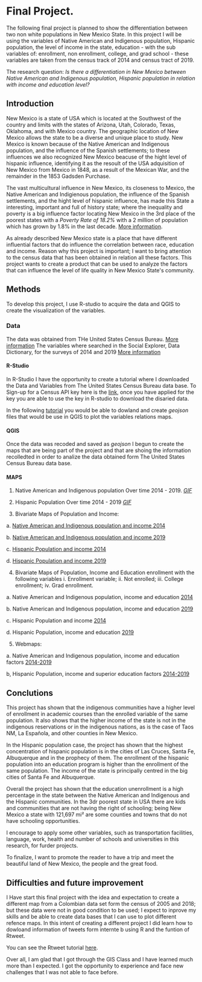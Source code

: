 # Final Project.

The following final project is planned to show the differentiation between two non white populations in New Mexico State. In this project I will be using the variables of Native American and Indigenous population, Hispanic population, the level of income in the state, education - with the sub variables of: enrollment, non enrollment, college, and grad school - these variables are taken from the census track of 2014 and census tract of 2019.

The research question: _Is there a differentiation in New Mexico between Native American and Indigenous population, Hispanic population in relation with income and education level?_ 


 ## Introduction 
 
 
 New Mexico is a state of USA which is located at the Southwest of the country and limits with the states of Arizona, Utah, Colorado, Texas, Oklahoma, and with Mexico country. The geographic location of New Mexico allows the state to be a diverse and unique place to study. New Mexico is known because of the Native American and Indigenous population, and the influence of the Spanish settlements; to these influences we also recognized New Mexico beacuse of the hight level of hispanic influence, identifying it as the resoult of the USA adquisition of New Mexico from Mexico in 1848, as a result of the Mexican War, and the remainder in the 1853 Gadsden Purchase.
 
 
 The vast multicultural influence in New Mexico, its closeness to Mexico, the Native American and Indigienous population, the influence of the Spanish settlements, and the hight level of hispanic influence, has made this State a interesting, important and full of history state; where the inequality and poverty is a big influence factor locating New Mexico in the 3rd place of the poorest states with a _Poverty Rate of 18.2%_  with a 2 million of population which has grown by 1.8%  in the last decade. [More information](https://www.safety.com/the-poorest-states-in-america/). 
 
 As already described New Mexico state is a place that have different influential factors that do influence the correlation between race, education and income. Reason why this project is important; I want to bring attention to the census data that has been obtained in relation all these factors. This project wants to create a product that can be used to analyze the factors that can influence the level of life quality in New Mexico State's community. 
 
 
 ## Methods 
 
 
 
 To develop this project, I use R-studio to acquire the data and QGIS to create the visualization of the variables. 


### Data 


The data was obtained from THe United States Census Bureau. [More information](https://www.census.gov/en.html) 
The variables where searched in the Social Explorer, Data Dictionary, for the surveys of 2014 and 2019 [More information](https://www.socialexplorer.com/data/ACS2019_5yr/metadata/) 

 #### R-Studio 
 
 
In R-Studio I have the opportunity to create a tutorial where I downloaded the Data and Variables from The United States Census Bureau data base. To Sign-up for a Census API key here is the [link](https://api.census.gov/data/key_signup.html), once you have applied for the key you are able to use the key in R-studio to download the disaried data. 

 In the following [tutorial](/final_project/Laura_Torres_NM_final_project.html) you would be able to dowland and create _geojson_ files that would be use in QGIS to plot the variables relations maps.  

 
#### QGIS 

Once the data was recoded and saved as _geojson_ I begun to create the maps that are being part of the project and that are shoing the information recolledted in order to analize the data obtained form The United States Census Bureau data base. 

#### MAPS

1. Native American and Indigenous population Over time 2014 - 2019. [_GIF_](/final_project/INPOP_New_Mexico2014-19.gif)

2. Hispanic Population Over time 2014 - 2019 [ _GIF_](/final_project/POP_New_Mexico2014-19.gif)

3. Bivariate Maps of Population and Income:

a. [Native American and Indigenous population and income 2014](/final_project/Bi-ind-New_Mexico2014.jpg)

b. [Native American and Indigenous population and income 2019](/final_project/Bi-ind-New_Mexico2019.jpg)

c. [Hispanic Population and income 2014](/final_project/bi-New_Mexico2014.jpg)

d. [Hispanic Population and income 2019](/final_project/bi-New_Mexico2019.jpg)


4. Bivariate Maps of Population, Income and Education enrollment with the following variables i. Enrollment variable; ii. Not enrolled; iii. College enrollment; iv. Grad enrollment.

a. Native American and Indigenous population, income and education [2014](/final_project/ed-ind-New_Mexico2014.gif)


b. Native American and Indigenous population, income and education [2019](/final_project/ed-ind-New_Mexico2019.gif)


c. Hispanic Population and income [2014](/final_project/HIS_enrolled_New_Mexico2014.gif)


d. Hispanic Population, income and education [2019](/final_project/HIS_enroll_New_Mexico2019.gif)


5. Webmaps:

a. Native American and Indigenous population, income  and education factors [2014-2019](/final_project/indigenousweb/index.html)

b, Hispanic Population, income and superior education factors [2014-2019](/final_project/qgis2web_2021_05_21-17_30_30_964646/index.html)


 ## Conclutions 
 
This project has shown that the indigenous communities have a higher level of enrollment in academic courses than the enrolled variable of the same population. It also shows that the higher income of the state is not in the indigenous reservations or in the indigenous nations, as is the case of Taos NM, La Española, and other counties in New Mexico.

In the Hispanic population case, the project has shown that the highest concentration of hispanic population is in the cities of Las Cruces, Santa Fe, Albuquerque and in the prophecy of them. The enrollment of the hispanic population into an education program is higher than the enrollment of the same population. The income of the state is principally centred in the big cities of Santa Fe and Albuquerque.

Overall the project has shown that the education unenrollment is a high percentage in the state between the Native American and Indigenous and the Hispanic communities. In the 3dr poorest state in USA there are kids and communities that are not having the right of schooling; being New Mexico a state with 121,697 mi² are some counties and towns that do not have schooling opportunities. 

I encourage to apply some other variables, such as transportation facilities, language, work, health and number of schools and universities in this research, for furder projects. 

To finalize, I want to promote the reader to have a trip and meet the beautiful land of New Mexico, the people and the great food.


 ## Difficulties and future improvement 
 
 I Have start this final project with the idea and expectation to create a different map from a Colombian data set form the census of 2005 and 2018; but these data were not in good condition to be used; I expect to inprove my skills and be able to create data bases that I can use to plot different refence maps. In this intent of creating a different project I did learn how to dowloand information of tweets form internte b using R and the funtion of Rtweet. 
 
 You can see the Rtweet tutorial [here](/final_project/tweeter.html).
 
Over all, I am glad that I got through the GIS Class and I have learned much more than I expected. I got the opportunity to experience and face new challenges that I was not able to face before.  
